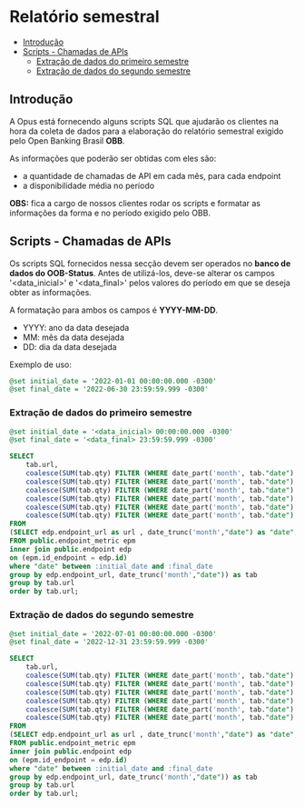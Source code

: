 # Relatório semestral

- [Introdução](#introdução)
- [Scripts - Chamadas de APIs](#scripts---chamadas-de-apis)
  - [Extração de dados do primeiro semestre](#extração-de-dados-do-primeiro-semestre)
  - [Extração de dados do segundo semestre](#extração-de-dados-do-segundo-semestre)

## Introdução

A Opus está fornecendo alguns scripts SQL que ajudarão os clientes na hora da coleta
de dados para a elaboração do relatório semestral exigido pelo
Open Banking Brasil **OBB**.

As informações que poderão ser obtidas com eles são:

- a quantidade de chamadas de API em cada mês, para cada endpoint
- a disponibilidade média no período

**OBS:** fica a cargo de nossos clientes
rodar os scripts e formatar as informações da forma e no período exigido pelo OBB.

## Scripts - Chamadas de APIs

Os scripts SQL fornecidos nessa secção devem ser operados no
**banco de dados do OOB-Status**.
Antes de utilizá-los, deve-se alterar os campos '<data_inicial>' e '<data_final>'
pelos valores do período em que se deseja obter as informações.

A formatação para ambos os campos é **YYYY-MM-DD**.

- YYYY: ano da data desejada
- MM: mês da data desejada
- DD: dia da data desejada

Exemplo de uso:

```sql
@set initial_date = '2022-01-01 00:00:00.000 -0300'
@set final_date = '2022-06-30 23:59:59.999 -0300'
```

### Extração de dados do primeiro semestre

```sql
@set initial_date = '<data_inicial> 00:00:00.000 -0300'
@set final_date = '<data_final> 23:59:59.999 -0300'

SELECT
    tab.url,
    coalesce(SUM(tab.qty) FILTER (WHERE date_part('month', tab."date") = '01'),0) AS "Janeiro",
    coalesce(SUM(tab.qty) FILTER (WHERE date_part('month', tab."date") = '02'),0) AS "Fevereiro",
    coalesce(SUM(tab.qty) FILTER (WHERE date_part('month', tab."date") = '03'),0) AS "Março",
    coalesce(SUM(tab.qty) FILTER (WHERE date_part('month', tab."date") = '04'),0) AS "Abril",
    coalesce(SUM(tab.qty) FILTER (WHERE date_part('month', tab."date") = '05'),0) AS "Maio",
    coalesce(SUM(tab.qty) FILTER (WHERE date_part('month', tab."date") = '06'),0) AS "Junho"
FROM 
(SELECT edp.endpoint_url as url , date_trunc('month',"date") as "date", sum(qty_requests) as qty
FROM public.endpoint_metric epm
inner join public.endpoint edp 
on (epm.id_endpoint = edp.id)
where "date" between :initial_date and :final_date
group by edp.endpoint_url, date_trunc('month',"date")) as tab
group by tab.url
order by tab.url;
```

### Extração de dados do segundo semestre

```sql
@set initial_date = '2022-07-01 00:00:00.000 -0300'
@set final_date = '2022-12-31 23:59:59.999 -0300'

SELECT
    tab.url,
    coalesce(SUM(tab.qty) FILTER (WHERE date_part('month', tab."date") = '07'),0) AS "Julho",
    coalesce(SUM(tab.qty) FILTER (WHERE date_part('month', tab."date") = '08'),0) AS "Agosto",
    coalesce(SUM(tab.qty) FILTER (WHERE date_part('month', tab."date") = '09'),0) AS "Setembro",
    coalesce(SUM(tab.qty) FILTER (WHERE date_part('month', tab."date") = '10'),0) AS "Outubro",
    coalesce(SUM(tab.qty) FILTER (WHERE date_part('month', tab."date") = '11'),0) AS "Novembro",
    coalesce(SUM(tab.qty) FILTER (WHERE date_part('month', tab."date") = '12'),0) AS "Dezembro"
FROM 
(SELECT edp.endpoint_url as url , date_trunc('month',"date") as "date", sum(qty_requests) as qty
FROM public.endpoint_metric epm
inner join public.endpoint edp 
on (epm.id_endpoint = edp.id)
where "date" between :initial_date and :final_date
group by edp.endpoint_url, date_trunc('month',"date")) as tab
group by tab.url
order by tab.url;
```

